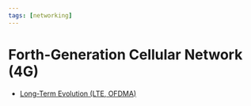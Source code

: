 ```yaml
---
tags: [networking]
---
```


# Forth-Generation Cellular Network (4G)

- [Long-Term Evolution (LTE, OFDMA)](202304111948.md)
